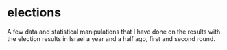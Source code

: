 # elections

A few data and statistical manipulations that I have done on the results with the election results in Israel a year and a half ago, first and second round.
